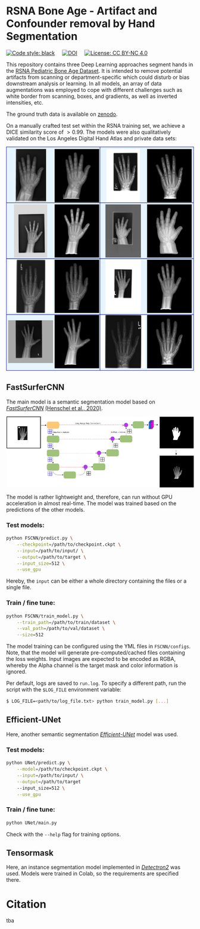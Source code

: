 # RSNA Bone Age - Artifact and Confounder removal by Hand Segmentation

[![Code style: black](https://img.shields.io/badge/code%20style-black-000000.svg)](https://github.com/psf/black)
&nbsp; &nbsp; [![DOI](https://zenodo.org/badge/DOI/10.5281/zenodo.7415591.svg)](https://doi.org/10.5281/zenodo.7415591)
&nbsp; &nbsp; [![License: CC BY-NC 4.0](https://img.shields.io/badge/License-CC%20BY--NC%204.0-lightgrey.svg)](http://creativecommons.org/licenses/by-nc/4.0/)

This repository contains three Deep Learning approaches segment hands in the [RSNA Pediatric Bone Age Dataset](https://www.kaggle.com/datasets/kmader/rsna-bone-age). It is intended to remove potential artifacts from scanning or department-specific which could disturb or bias downstream analysis or learning. In all models, an array of data augmentations was employed to cope with different challenges such as white border from scanning, boxes, and gradients, as well as inverted intensities, etc. 

The ground truth data is available on [zenodo](https://doi.org/10.5281/zenodo.7415591).

On a manually crafted test set within the RSNA training set, we achieve a DICE similarity score of $>0.99$.
The models were also qualitatively validated on the Los Angeles Digital Hand Atlas and private data sets: 

<img src="figs/examples.png" width="600" height="600" />

## FastSurferCNN

The main model is a semantic segmentation model based on [*FastSurferCNN*](https://github.com/Deep-MI/FastSurfer) [(Henschel et al., 2020)](https://www.sciencedirect.com/science/article/pii/S1053811920304985).

![FSCNN drawing](figs/fscnn_fig.png)

The model is rather lightweight and, therefore, can run without GPU acceleration in almost real-time. The model was trained based on the predictions of the other models. 


### Test models:

```bash
python FSCNN/predict.py \
    --checkpoint=/path/to/checkpoint.ckpt \
    --input=/path/to/input/ \
    --output=/path/to/target \
    --input_size=512 \
    --use_gpu
```

Hereby, the `input` can be either a whole directory containing the files or a single file. 


### Train / fine tune:

```bash
python FSCNN/train_model.py \
    --train_path=/path/to/train/dataset \
    --val_path=/path/to/val/dataset \
    --size=512
```

The model training can be configured using the YML files in `FSCNN/configs`. Note, that the model will generate pre-computed/cached files containing the loss weights. Input images are expected to be encoded as RGBA, whereby the Alpha channel is the target mask and color information is ignored. 

Per default, logs are saved to `run.log`. 
To specify a different path, run the script with the `$LOG_FILE` environment variable:

``` bash
$ LOG_FILE=<path/to/log_file.txt> python train_model.py [...]
```

## Efficient-UNet

Here, another semantic segmentation [*Efficient-UNet*](https://github.com/pranshu97/effunet) model was used.

### Test models:

```bash
python UNet/predict.py \
    --model=/path/to/checkpoint.ckpt \
    --input=/path/to/input/ \
    --output=/path/to/target 
    --input_size=512 \
    --use_gpu
```

### Train / fine tune:

```bash
python UNet/main.py
```
Check with the `--help` flag for training options.

## Tensormask

Here, an instance segmentation model implemented in [*Detectron2*](https://github.com/facebookresearch/detectron2/blob/main/projects/TensorMask/README.md) was used. Models were trained in Colab, so the requirements are specified there.


# Citation

tba
